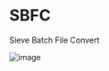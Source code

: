 # SBFC

Sieve Batch File Convert

![image](https://user-images.githubusercontent.com/46717148/189539491-c597ceec-2716-49f1-8cd8-f7293ac3b365.png)

